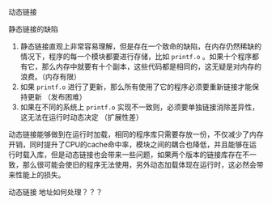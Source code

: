 动态链接

静态链接的缺陷

1. 静态链接直观上非常容易理解，但是存在一个致命的缺陷，在内存仍然稀缺的情况下，程序的每一个模块都要进行存储，比如 `printf.o` 。如果十个程序都有它，那么内存中就要有十个副本，这些代码都是相同的，这无疑是对内存的浪费。（内存有限）
2. 如果 `printf.o` 进行了更新，那么所有使用了它的程序必须要重新链接才能保持更新 （发布困难）
3. 如果在不同的系统上 `printf.o` 实现不一致则，必须要单独链接消除差异性，这无法在运行时动态决定 （扩展性差）

动态链接能够做到在运行时加载，相同的程序库只需要存放一份，不仅减少了内存开销，同时提升了CPU的cache命中率，模块之间的耦合也降低，并且能够在运行时载入库，但是动态链接也会带来一些问题，如果两个版本的链接库存在不一致，那么很可能会使旧的程序无法使用，另外动态加载体现在运行时，这必然会带来性能上的损失。

动态链接 地址如何处理？？？